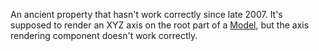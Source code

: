 An ancient property that hasn't work correctly since late 2007. It's
supposed to render an XYZ axis on the root part of a [Model](https://create.roblox.com/docs/reference/engine/classes/Model), but the axis
rendering component doesn't work correctly.